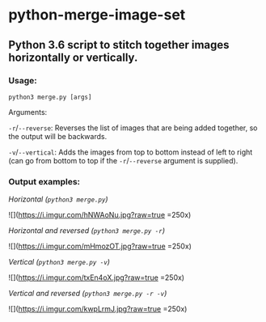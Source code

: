 # python-merge-image-set

## Python 3.6 script to stitch together images horizontally or vertically.

### Usage:

`python3 merge.py [args]`

Arguments:

`-r`/`--reverse`: Reverses the list of images that are being added together, so the output will be backwards.

`-v`/`--vertical`: Adds the images from top to bottom instead of left to right (can go from bottom to top if the `-r`/`--reverse` argument is supplied).

### Output examples:

*Horizontal (`python3 merge.py`)*

![](https://i.imgur.com/hNWAoNu.jpg?raw=true =250x)

*Horizontal and reversed (`python3 merge.py -r`)*

![](https://i.imgur.com/mHmozOT.jpg?raw=true  =250x)

*Vertical (`python3 merge.py -v`)*

![](https://i.imgur.com/txEn4oX.jpg?raw=true  =250x)

*Vertical and reversed (`python3 merge.py -r -v`)*

![](https://i.imgur.com/kwpLrmJ.jpg?raw=true  =250x)